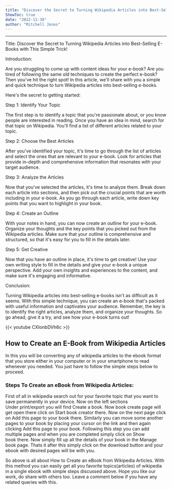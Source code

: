 ```yaml
---
title: "Discover the Secret to Turning Wikipedia Articles into Best-Selling E-Books with This Simple Trick!"
ShowToc: true 
date: "2022-11-30"
author: "Mitchell Jones"
---
```

*****
Title: Discover the Secret to Turning Wikipedia Articles into Best-Selling E-Books with This Simple Trick!

Introduction:

Are you struggling to come up with content ideas for your e-book? Are you tired of following the same old techniques to create the perfect e-book? Then you've hit the right spot! In this article, we'll share with you a simple and quick technique to turn Wikipedia articles into best-selling e-books.

Here's the secret to getting started:

Step 1: Identify Your Topic

The first step is to identify a topic that you're passionate about, or you know people are interested in reading. Once you have an idea in mind, search for that topic on Wikipedia. You'll find a list of different articles related to your topic.

Step 2: Choose the Best Articles

After you've identified your topic, it's time to go through the list of articles and select the ones that are relevant to your e-book. Look for articles that provide in-depth and comprehensive information that resonates with your target audience.

Step 3: Analyze the Articles

Now that you've selected the articles, it's time to analyze them. Break down each article into sections, and then pick out the crucial points that are worth including in your e-book. As you go through each article, write down key points that you want to highlight in your book.

Step 4: Create an Outline

With your notes in hand, you can now create an outline for your e-book. Organize your thoughts and the key points that you picked out from the Wikipedia articles. Make sure that your outline is comprehensive and structured, so that it's easy for you to fill in the details later.

Step 5: Get Creative

Now that you have an outline in place, it's time to get creative! Use your own writing style to fill in the details and give your e-book a unique perspective. Add your own insights and experiences to the content, and make sure it's engaging and informative.

Conclusion:

Turning Wikipedia articles into best-selling e-books isn't as difficult as it seems. With this simple technique, you can create an e-book that's packed with useful information and captivates your audience. Remember, the key is to identify the right articles, analyze them, and organize your thoughts. So go ahead, give it a try, and see how your e-book turns out!

{{< youtube CXIonbDVh6c >}} 



## How to Create an E-Book from Wikipedia Articles


In this you will be converting any of wikipedia articles to the ebook format that you store either in your computer or in your smartphone to read whenever you needed. You just have to follow the simple steps below to proceed.

 
### Steps To Create an eBook from Wikipedia Articles:
 

First of all in wikipedia search out for your favorite topic that you want to save permanently in your device.
Now on the left sections Under print/export you will find Create a book.
Now book create page will get open there click on Start book creator there.
Now on the next page click on Add this page to your book there.
Similarly you can move some another pages to your book by placing your cursor on the link and then again clicking Add this page to your book.
Following this step you can add multiple pages and when you are completed simply click on Show book there.
Now simply fill up all the details of your book in the Manage book page.
Thats it after this simply click on the download button and your ebook with desired pages will be with you.



So above is all about How to Create an eBook from Wikipedia Articles. With this method you can easily get all you favorite topics(articles) of wikipedia in a single ebook with simple steps discussed above. Hope you like our work, do share with others too. Leave a comment below if you have any related queries with this.
 




